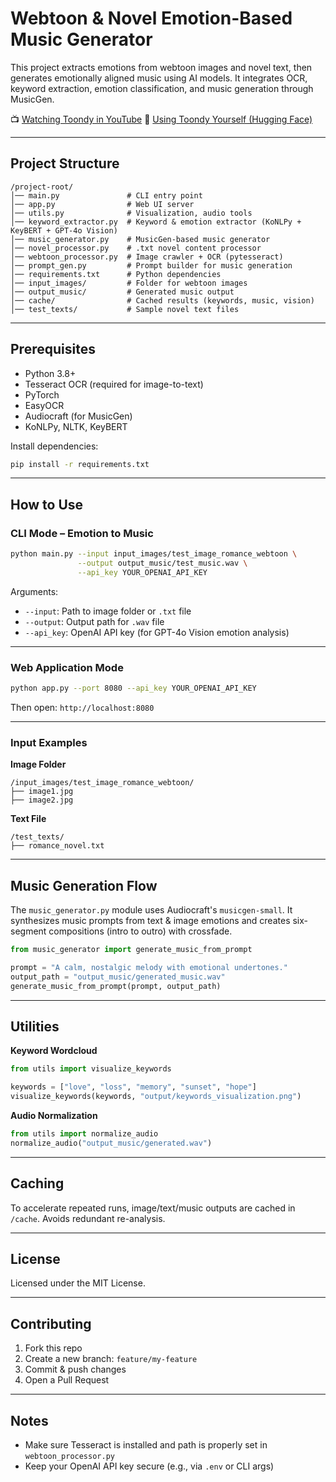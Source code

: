 
# Webtoon & Novel Emotion-Based Music Generator 

This project extracts emotions from webtoon images and novel text, then generates emotionally aligned music using AI models. It integrates OCR, keyword extraction, emotion classification, and music generation through MusicGen.

📺 [Watching Toondy in YouTube](https://youtu.be/iDXE8Kmgd40)
🚀 [Using Toondy Yourself (Hugging Face)](https://huggingface.co/spaces/Youngmaster0/Square_Dream_Webtoon_or_Image_or_Novel_to_Music_Generator/tree/main)

---

## Project Structure

```
/project-root/
│── main.py               # CLI entry point
│── app.py                # Web UI server
│── utils.py              # Visualization, audio tools
│── keyword_extractor.py  # Keyword & emotion extractor (KoNLPy + KeyBERT + GPT-4o Vision)
│── music_generator.py    # MusicGen-based music generator
│── novel_processor.py    # .txt novel content processor
│── webtoon_processor.py  # Image crawler + OCR (pytesseract)
│── prompt_gen.py         # Prompt builder for music generation
│── requirements.txt      # Python dependencies
│── input_images/         # Folder for webtoon images
│── output_music/         # Generated music output
│── cache/                # Cached results (keywords, music, vision)
│── test_texts/           # Sample novel text files
```

---

##  Prerequisites

- Python 3.8+
- Tesseract OCR (required for image-to-text)
- PyTorch
- EasyOCR
- Audiocraft (for MusicGen)
- KoNLPy, NLTK, KeyBERT

Install dependencies:

```bash
pip install -r requirements.txt
```

---

## How to Use

### CLI Mode – Emotion to Music

```bash
python main.py --input input_images/test_image_romance_webtoon \
               --output output_music/test_music.wav \
               --api_key YOUR_OPENAI_API_KEY
```

Arguments:
- `--input`: Path to image folder or `.txt` file
- `--output`: Output path for `.wav` file
- `--api_key`: OpenAI API key (for GPT-4o Vision emotion analysis)

---

### Web Application Mode

```bash
python app.py --port 8080 --api_key YOUR_OPENAI_API_KEY
```

Then open: `http://localhost:8080`

---

### Input Examples

**Image Folder**
```
/input_images/test_image_romance_webtoon/
├── image1.jpg
├── image2.jpg
```

**Text File**
```
/test_texts/
├── romance_novel.txt
```

---

## Music Generation Flow

The `music_generator.py` module uses Audiocraft's `musicgen-small`. It synthesizes music prompts from text & image emotions and creates six-segment compositions (intro to outro) with crossfade.

```python
from music_generator import generate_music_from_prompt

prompt = "A calm, nostalgic melody with emotional undertones."
output_path = "output_music/generated_music.wav"
generate_music_from_prompt(prompt, output_path)
```

---

## Utilities

**Keyword Wordcloud**
```python
from utils import visualize_keywords

keywords = ["love", "loss", "memory", "sunset", "hope"]
visualize_keywords(keywords, "output/keywords_visualization.png")
```

**Audio Normalization**
```python
from utils import normalize_audio
normalize_audio("output_music/generated.wav")
```

---

## Caching

To accelerate repeated runs, image/text/music outputs are cached in `/cache`. Avoids redundant re-analysis.

---

## License

Licensed under the MIT License.

---

## Contributing

1. Fork this repo
2. Create a new branch: `feature/my-feature`
3. Commit & push changes
4. Open a Pull Request

---

## Notes

- Make sure Tesseract is installed and path is properly set in `webtoon_processor.py`
- Keep your OpenAI API key secure (e.g., via `.env` or CLI args)

